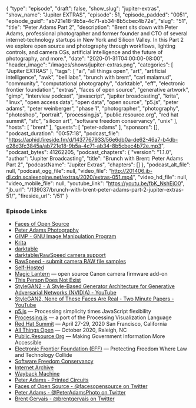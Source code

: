 {
  "type": "episode",
  "draft": false,
  "show_slug": "jupiter-extras",
  "show_name": "Jupiter EXTRAS",
  "episode": 51,
  "episode_padded": "0051",
  "episode_guid": "ab721e18-9b5a-4c71-ab34-8b5cbec4b72e",
  "slug": "51",
  "title": "Peter Adams Part 2",
  "description": "Brent sits down with Peter Adams, professional photographer and former founder and CTO of several internet-technology startups in New York and Silicon Valley. In this Part 2 we explore open source and photography through workflows, lighting controls, and camera OSs, artificial intelligence and the future of photography, and more.",
  "date": "2020-01-31T04:00:00-08:00",
  "header_image": "/images/shows/jupiter-extras.png",
  "categories": [
    "Jupiter EXTRAS"
  ],
  "tags": [
    "ai",
    "all things open",
    "art",
    "artificial intelligence",
    "awk",
    "bell labs",
    "brunch with brent",
    "carl malamud",
    "community",
    "computational photography",
    "darktable",
    "eff",
    "electronic frontier foundation",
    "extras",
    "faces of open source",
    "generative artwork",
    "gimp",
    "interview podcast",
    "javascript",
    "jupiter broadcasting",
    "krita",
    "linux",
    "open access data",
    "open data",
    "open source",
    "p5.js",
    "peter adams",
    "peter weinberger",
    "phase 1",
    "photographer",
    "photography",
    "photoshop",
    "portrait",
    "processing.js",
    "public.resource.org",
    "red hat summit",
    "sfc",
    "silicon art",
    "software freedom conservancy",
    "unix"
  ],
  "hosts": [
    "brent"
  ],
  "guests": [
    "peter-adams"
  ],
  "sponsors": [],
  "podcast_duration": "00:57:18",
  "podcast_file": "https://aphid.fireside.fm/d/1437767933/56e6db0a-de62-46a7-b4db-e28d3fc3845a/ab721e18-9b5a-4c71-ab34-8b5cbec4b72e.mp3",
  "podcast_bytes": 41262205,
  "podcast_chapters": {
    "version": "1.1.0",
    "author": "Jupiter Broadcasting",
    "title": "Brunch with Brent: Peter Adams Part 2",
    "podcastName": "Jupiter Extras",
    "chapters": []
  },
  "podcast_alt_file": null,
  "podcast_ogg_file": null,
  "video_file": "http://201406.jb-dl.cdn.scaleengine.net/extras/2020/extras-051.mp4",
  "video_hd_file": null,
  "video_mobile_file": null,
  "youtube_link": "https://youtu.be/fbK_NshEjO0",
  "jb_url": "/139037/brunch-with-brent-peter-adams-part-2-jupiter-extras-51/",
  "fireside_url": "/51"
}


### Episode Links

  * [Faces of Open Source](http://www.facesofopensource.com/ "Faces of Open Source")
  * [Peter Adams Photography](http://www.peteradamsphoto.com/ "Peter Adams Photography")
  * [GIMP - GNU Image Manipulation Program](https://www.gimp.org/ "GIMP - GNU Image Manipulation Program")
  * [Krita](https://krita.org "Krita")
  * [darktable](https://www.darktable.org/ "darktable")
  * [darktable/RawSpeed camera support](https://rawspeed.org/CameraSupport.html "darktable/RawSpeed camera support")
  * [RawSpeed - submit camera RAW file samples](https://raw.pixls.us/ "RawSpeed - submit camera RAW file samples")
  * [Self-Hosted](https://selfhosted.show/ "Self-Hosted")
  * [Magic Lantern](https://magiclantern.fm "Magic Lantern") — open source Canon camera firmware add-on
  * [This Person Does Not Exist](https://thispersondoesnotexist.com/ "This Person Does Not Exist")
  * [StyleGAN2 - A Style-Based Generator Architecture for Generative Adversarial Networks (NVIDIA) - YouTube](https://www.youtube.com/watch?v=kSLJriaOumA "StyleGAN2 - A Style-Based Generator Architecture for Generative Adversarial Networks \(NVIDIA\) - YouTube")
  * [StyleGAN2, None of These Faces Are Real - Two Minute Papers - YouTube](https://www.youtube.com/watch?v=-cOYwZ2XcAc "StyleGAN2, None of These Faces Are Real - Two Minute Papers - YouTube")
  * [p5.js](https://p5js.org/ "p5.js") — Processing simplicity times JavaScript flexibility
  * [Processing.js](http://processingjs.org/ "Processing.js") — a port of the Processing Visualization Language
  * [Red Hat Summit](https://www.redhat.com/en/summit "Red Hat Summit") — April 27-29, 2020 San Francisco, California
  * [All Things Open](https://allthingsopen.org/ "All Things Open") — October 2020, Raleigh, NC
  * [Public.Resource.Org](https://public.resource.org/ "Public.Resource.Org") — Making Government Information More Accessible
  * [Electronic Frontier Foundation (EFF)](https://www.eff.org "Electronic Frontier Foundation \(EFF\)") — Protecting Freedom Where Law and Technology Collide
  * [Software Freedom Conservancy](https://sfconservancy.org/ "Software Freedom Conservancy")
  * [Internet Archive](https://www.archive.org/ "Internet Archive")
  * [Wayback Machine](http://www.wayback.com/ "Wayback Machine")
  * [Peter Adams - Printed Circuits](http://www.peteradamsphoto.com/printed-circuits/ "Peter Adams - Printed Circuits")
  * [Faces of Open Source - @facesopensource on Twitter](https://twitter.com/facesopensource "Faces of Open Source - @facesopensource on Twitter")
  * [Peter Adams - @PeterAdamsPhoto on Twitter](https://twitter.com/PeterAdamsPhoto "Peter Adams - @PeterAdamsPhoto on Twitter")
  * [Brent Gervais - @brentgervais on Twitter](https://twitter.com/brentgervais "Brent Gervais - @brentgervais on Twitter")


